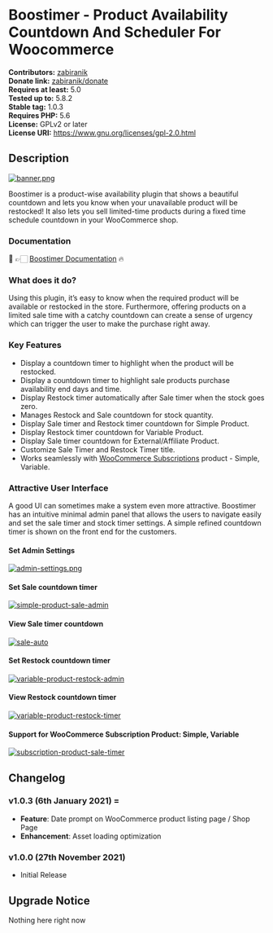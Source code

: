 # Boostimer - Product Availability Countdown And Scheduler For Woocommerce

**Contributors:** [zabiranik](https://profiles.wordpress.org/zabiranik/)  
**Donate link:** [zabiranik/donate](https://www.buymeacoffee.com/zabiranik)  
**Requires at least:** 5.0  
**Tested up to:** 5.8.2  
**Stable tag:** 1.0.3  
**Requires PHP:** 5.6  
**License:** GPLv2 or later  
**License URI:** https://www.gnu.org/licenses/gpl-2.0.html

## Description

[![banner.png](https://i.ibb.co/vw8pHb4/Banner-sm.png)]()

Boostimer is a product-wise availability plugin that shows a beautiful countdown and lets you know when your unavailable product will be restocked! It also lets you sell limited-time products during a fixed time schedule countdown in your WooCommerce shop.

### Documentation

📄 👉🏻 [Boostimer Documentation](https://docs.boostimer.com/) 🔥

### What does it do?

Using this plugin, it’s easy to know when the required product will be available or restocked in the store. Furthermore, offering products on a limited sale time with a catchy countdown can create a sense of urgency which can trigger the user to make the purchase right away.

### Key Features

-   Display a countdown timer to highlight when the product will be restocked.
-   Display a countdown timer to highlight sale products purchase availability end days and time.
-   Display Restock timer automatically after Sale timer when the stock goes zero.
-   Manages Restock and Sale countdown for stock quantity.
-   Display Sale timer and Restock timer countdown for Simple Product.
-   Display Restock timer countdown for Variable Product.
-   Display Sale timer countdown for External/Affiliate Product.
-   Customize Sale Timer and Restock Timer title.
-   Works seamlessly with [WooCommerce Subscriptions](https://woocommerce.com/products/woocommerce-subscriptions/) product - Simple, Variable.

### Attractive User Interface

A good UI can sometimes make a system even more attractive. Boostimer has an intuitive minimal admin panel that allows the users to navigate easily and set the sale timer and stock timer settings. A simple refined countdown timer is shown on the front end for the customers.

#### Set Admin Settings

[![admin-settings.png](https://i.postimg.cc/ydJctCTs/admin-dashboard.png)]()

#### Set Sale countdown timer

[![simple-product-sale-admin](https://i.postimg.cc/ZqQP2139/05-simple-product-sale-admin.png)]()

#### View Sale timer countdown

[![sale-auto](https://i.postimg.cc/0NnFS5LT/09-sale-auto.png)]()

#### Set Restock countdown timer

[![variable-product-restock-admin](https://i.postimg.cc/8CpLLxkK/1.png)]()

#### View Restock countdown timer

[![variable-product-restock-timer](https://i.postimg.cc/1zXcW9gh/02-variable-product-restock-timer.png)]()

#### Support for WooCommerce Subscription Product: Simple, Variable

[![subscription-product-sale-timer](https://i.postimg.cc/wMXhtMrJ/03-subscription-product-sale-timer.png)]()

## Changelog

### v1.0.3 (6th January 2021) =

-   **Feature**: Date prompt on WooCommerce product listing page / Shop Page
-   **Enhancement**: Asset loading optimization

### v1.0.0 (27th November 2021)

-   Initial Release

## Upgrade Notice

Nothing here right now
